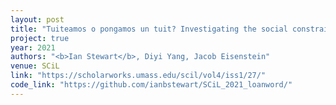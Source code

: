 ```yaml
---
layout: post
title: "Tuiteamos o pongamos un tuit? Investigating the social constraints of loanword integration in Spanish social media"
project: true
year: 2021
authors: "<b>Ian Stewart</b>, Diyi Yang, Jacob Eisenstein"
venue: SCiL
link: "https://scholarworks.umass.edu/scil/vol4/iss1/27/"
code_link: "https://github.com/ianbstewart/SCiL_2021_loanword/"
---
```

